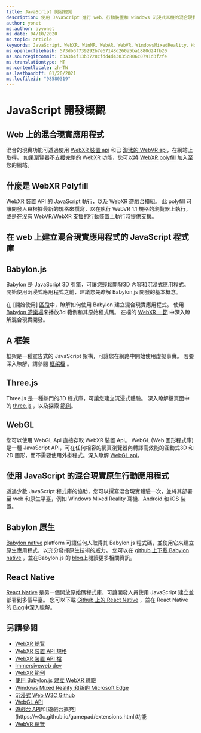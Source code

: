 ```yaml
---
title: JavaScript 開發總覽
description: 使用 JavaScript 進行 web、行動裝置和 windows 沉浸式耳機的混合現實開發總覽。
author: yonet
ms.author: ayyonet
ms.date: 04/10/2020
ms.topic: article
keywords: JavaScript、WebXR、WinMR、WebAR、WebVR、WindowsMixedReality、HoloLens、windows mixed reality、web vr、web xr、web mr、web ar、360、360影片、360影片、360相片、360相片、360內容、沉浸式網路、沉浸式 web、IW、immersiveweb
ms.openlocfilehash: 573db6f739292b7e67148d260a5ba1880d24fb20
ms.sourcegitcommit: d3a3b4f13b3728cfdd4d43035c806c0791d3f2fe
ms.translationtype: MT
ms.contentlocale: zh-TW
ms.lasthandoff: 01/20/2021
ms.locfileid: "98580319"
---
```

# <a name="javascript-development-overview"></a>JavaScript 開發概觀

## <a name="mixed-reality-applications-on-the-web"></a>Web 上的混合現實應用程式

混合的現實功能可透過使用 [WebXR 裝置 api](https://developer.mozilla.org/en-US/docs/Web/API/WebXR_Device_API) 和已 [淘汰的 WebVR api](webxr-overview.md)，在網站上取得。 如果瀏覽器不支援完整的 WebXR 功能，您可以將 [WebXR polyfill](https://github.com/immersive-web/webxr-polyfill) 加入至您的網站。

## <a name="what-is-webxr-polyfill"></a>什麼是 WebXR Polyfill

WebXR 裝置 API 的 JavaScript 執行，以及 WebXR 遊戲台模組。 此 polyfill 可讓開發人員根據最新的規格來撰寫，以在執行 WebVR 1.1 規格的瀏覽器上執行，或是在沒有 WebVR/WebXR 支援的行動裝置上執行時提供支援。

## <a name="javascript-libraries-to-build-mixed-reality-applications-on-the-web"></a>在 web 上建立混合現實應用程式的 JavaScript 程式庫

## <a name="babylonjs"></a>Babylon.js

Babylon 是 JavaScript 3D 引擎，可讓您輕鬆開發3D 內容和沉浸式應用程式。 開始使用沉浸式應用程式之前，建議您先瞭解 Babylon.js 開發的基本概念。

在 [開始使用] [區段](https://doc.babylonjs.com/)中，瞭解如何使用 Babylon 建立混合現實應用程式。 使用 [Babylon 遊樂場](https://doc.babylonjs.com/examples/)來播放3d 範例和其原始程式碼。 在檔的 [WebXR 一節](https://doc.babylonjs.com/how_to/introduction_to_webxr) 中深入瞭解混合現實開發。 

## <a name="a-frame"></a>A 框架

框架是一種宣告式的 JavaScript 架構，可讓您在網路中開始使用虛擬事實。 若要深入瞭解，請參閱 [框架檔](https://aframe.io/) 。

## <a name="threejs"></a>Three.js

Three.js 是一種熱門的3D 程式庫，可讓您建立沉浸式體驗。 深入瞭解檔頁面中的 [three.js](https://threejs.org/docs/index.html#manual/en/introduction/Creating-a-scene) ，以及探索 [範例](https://threejs.org/examples/#webgl_animation_cloth)。

## <a name="webgl"></a>WebGL

您可以使用 WebGL Api 直接存取 WebXR 裝置 Api。 WebGL (Web 圖形程式庫) 是一種 JavaScript API，可在任何相容的網頁瀏覽器內轉譯高效能的互動式3D 和2D 圖形，而不需要使用外掛程式。深入瞭解 [WebGL api](https://developer.mozilla.org/en-US/docs/Web/API/WebGL_API)。

## <a name="mixed-reality-native-mobile-applications-using-javascript"></a>使用 JavaScript 的混合現實原生行動應用程式

透過少數 JavaScript 程式庫的協助，您可以撰寫混合現實體驗一次，並將其部署至 web 和原生平臺，例如 Windows Mixed Reality 耳機、Android 和 iOS 裝置。

## <a name="babylon-native"></a>Babylon 原生

[Babylon native](https://www.babylonjs.com/native/) platform 可讓任何人取得其 Babylon.js 程式碼，並使用它來建立原生應用程式，以充分發揮原生技術的威力。 您可以在 [github 上下載 Babylon native](https://github.com/BabylonJS/BabylonNative) ，並在Babylon.js 的 [ blog](https://medium.com/@babylonjs/babylon-native-821f1694fffc)上閱讀更多相關資訊。

## <a name="react-native"></a>React Native

[React Native](https://reactnative.dev/) 是另一個開放原始碼程式庫，可讓開發人員使用 JavaScript 建立並部署到多個平臺。 您可以下載 [Github 上的 React Native](https://github.com/facebook/react-native) ，並在 React Native 的 [Blog](https://reactnative.dev/blog/)中深入瞭解。

## <a name="see-also"></a>另請參閱

* [WebXR 總覽](webxr-overview.md)
* [WebXR 裝置 API 規格](https://immersive-web.github.io/webxr/)
* [WebXR 裝置 API 檔](https://developer.mozilla.org/en-US/docs/Web/API/WebXR_Device_API)
* [Immersiveweb dev](https://immersiveweb.dev/)
* [WebXR 範例](https://immersive-web.github.io/webxr-samples/)
* [使用 Babylon.js 建立 WebXR 體驗](https://doc.babylonjs.com/how_to/introduction_to_webxr)
* [Windows Mixed Reality 和新的 Microsoft Edge](/windows/mixed-reality/new-microsoft-edge#introducing-the-new-microsoft-edge)
* [沉浸式 Web W3C Github](https://github.com/immersive-web)
* [WebGL API](/previous-versions/windows/internet-explorer/ie-developer/dev-guides/bg182648(v=vs.85))
* [遊戲台 API](https://msdn.microsoft.com/library/dn743630(v=vs.85).aspx)和[遊戲台擴充](https://w3c.github.io/gamepad/extensions.html)功能
* [WebVR 總覽](webvr-overview.md)